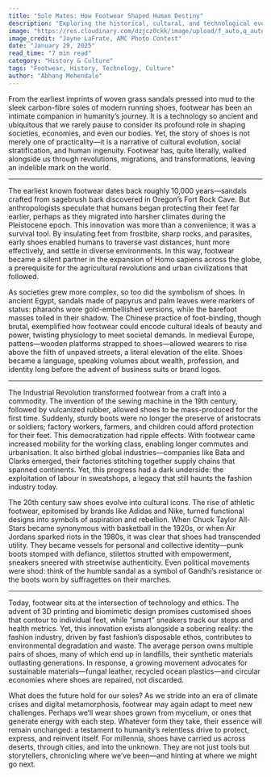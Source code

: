 ```yaml
---
title: "Sole Mates: How Footwear Shaped Human Destiny"
description: "Exploring the historical, cultural, and technological evolution of footwear and its impact on humanity."
image: "https://res.cloudinary.com/dzjcz0ckk/image/upload/f_auto,q_auto/v1738119817/Jayne_Iafrate_RecreationClosetoHome_Boots_on_B_T72-Y-1-2048x1363_plzj3l.jpg"
image_credit: "Jayne LaFrate, AMC Photo Contest"
date: "January 29, 2025"
read_time: "7 min read"
category: "History & Culture"
tags: "Footwear, History, Technology, Culture"
author: "Abhang Mehendale"
---
```




From the earliest imprints of woven grass sandals pressed into mud to the sleek carbon-fibre soles of modern running shoes, footwear has been an intimate companion in humanity’s journey. It is a technology so ancient and ubiquitous that we rarely pause to consider its profound role in shaping societies, economies, and even our bodies. Yet, the story of shoes is not merely one of practicality—it is a narrative of cultural evolution, social stratification, and human ingenuity. Footwear has, quite literally, walked alongside us through revolutions, migrations, and transformations, leaving an indelible mark on the world.

---

The earliest known footwear dates back roughly 10,000 years—sandals crafted from sagebrush bark discovered in Oregon’s Fort Rock Cave. But anthropologists speculate that humans began protecting their feet far earlier, perhaps as they migrated into harsher climates during the Pleistocene epoch. This innovation was more than a convenience; it was a survival tool. By insulating feet from frostbite, sharp rocks, and parasites, early shoes enabled humans to traverse vast distances, hunt more effectively, and settle in diverse environments. In this way, footwear became a silent partner in the expansion of Homo sapiens across the globe, a prerequisite for the agricultural revolutions and urban civilizations that followed.

As societies grew more complex, so too did the symbolism of shoes. In ancient Egypt, sandals made of papyrus and palm leaves were markers of status: pharaohs wore gold-embellished versions, while the barefoot masses toiled in their shadow. The Chinese practice of foot-binding, though brutal, exemplified how footwear could encode cultural ideals of beauty and power, twisting physiology to meet societal demands. In medieval Europe, pattens—wooden platforms strapped to shoes—allowed wearers to rise above the filth of unpaved streets, a literal elevation of the elite. Shoes became a language, speaking volumes about wealth, profession, and identity long before the advent of business suits or brand logos.

---

The Industrial Revolution transformed footwear from a craft into a commodity. The invention of the sewing machine in the 19th century, followed by vulcanized rubber, allowed shoes to be mass-produced for the first time. Suddenly, sturdy boots were no longer the preserve of aristocrats or soldiers; factory workers, farmers, and children could afford protection for their feet. This democratization had ripple effects. With footwear came increased mobility for the working class, enabling longer commutes and urbanisation. It also birthed global industries—companies like Bata and Clarks emerged, their factories stitching together supply chains that spanned continents. Yet, this progress had a dark underside: the exploitation of labour in sweatshops, a legacy that still haunts the fashion industry today.

The 20th century saw shoes evolve into cultural icons. The rise of athletic footwear, epitomised by brands like Adidas and Nike, turned functional designs into symbols of aspiration and rebellion. When Chuck Taylor All-Stars became synonymous with basketball in the 1920s, or when Air Jordans sparked riots in the 1980s, it was clear that shoes had transcended utility. They became vessels for personal and collective identity—punk boots stomped with defiance, stilettos strutted with empowerment, sneakers sneered with streetwise authenticity. Even political movements were shod: think of the humble sandal as a symbol of Gandhi’s resistance or the boots worn by suffragettes on their marches.

---

Today, footwear sits at the intersection of technology and ethics. The advent of 3D printing and biomimetic design promises customised shoes that contour to individual feet, while “smart” sneakers track our steps and health metrics. Yet, this innovation exists alongside a sobering reality: the fashion industry, driven by fast fashion’s disposable ethos, contributes to environmental degradation and waste. The average person owns multiple pairs of shoes, many of which end up in landfills, their synthetic materials outlasting generations. In response, a growing movement advocates for sustainable materials—fungal leather, recycled ocean plastics—and circular economies where shoes are repaired, not discarded.

What does the future hold for our soles? As we stride into an era of climate crises and digital metamorphosis, footwear may again adapt to meet new challenges. Perhaps we’ll wear shoes grown from mycelium, or ones that generate energy with each step. Whatever form they take, their essence will remain unchanged: a testament to humanity’s relentless drive to protect, express, and reinvent itself. For millennia, shoes have carried us across deserts, through cities, and into the unknown. They are not just tools but storytellers, chronicling where we’ve been—and hinting at where we might go next.